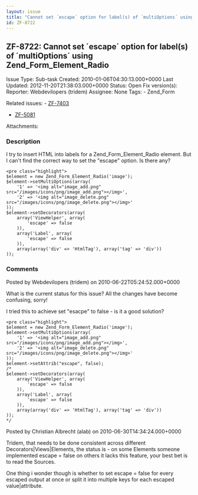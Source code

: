 ```yaml
---
layout: issue
title: "Cannot set ´escape´ option for label(s) of ´multiOptions´ using Zend_Form_Element_Radio"
id: ZF-8722
---
```


ZF-8722: Cannot set ´escape´ option for label(s) of ´multiOptions´ using Zend\_Form\_Element\_Radio
---------------------------------------------------------------------------------------------------

 Issue Type: Sub-task Created: 2010-01-06T04:30:13.000+0000 Last Updated: 2012-11-20T21:38:03.000+0000 Status: Open Fix version(s): 
 Reporter:  Webdevilopers (tridem)  Assignee:  None  Tags: - Zend\_Form
 
 Related issues: - [ZF-7403](/issues/browse/ZF-7403)
- [ZF-5081](/issues/browse/ZF-5081)
 
 Attachments: 
### Description

I try to insert HTML into labels for a Zend\_Form\_Element\_Radio element. But I can't find the correct way to set the "escape" option. Is there any?

 
    <pre class="highlight">
    $element = new Zend_Form_Element_Radio('image');
    $element->setMultiOptions(array(
        '1' => '<img alt="image_add.png" src="/images/icons/png/image_add.png"></img>',
        '2' => '<img alt="image_delete.png" src="/images/icons/png/image_delete.png"></img>'
    ));
    $element->setDecorators(array(
        array('ViewHelper', array(
            'escape' => false
        )),
        array('Label', array(
            'escape' => false
        )),
        array(array('div' => 'HtmlTag'), array('tag' => 'div'))
    ));


 

 

### Comments

Posted by Webdevilopers (tridem) on 2010-06-22T05:24:52.000+0000

What is the current status for this issue? All the changes have become confusing, sorry!

I tried this to achieve set "esacpe" to false - is it a good solution?

 
    <pre class="highlight">
    $element = new Zend_Form_Element_Radio('image');
    $element->setMultiOptions(array(
        '1' => '<img alt="image_add.png" src="/images/icons/png/image_add.png"></img>',
        '2' => '<img alt="image_delete.png" src="/images/icons/png/image_delete.png"></img>'
    ));
    $element->setAttrib("escape", false);
    /*
    $element->setDecorators(array(
        array('ViewHelper', array(
            'escape' => false
        )),
        array('Label', array(
            'escape' => false
        )),
        array(array('div' => 'HtmlTag'), array('tag' => 'div'))
    ));
    */


 

 

Posted by Christian Albrecht (alab) on 2010-06-30T14:34:24.000+0000

Tridem, that needs to be done consistent across different Decorators|Views|Elements, the status is - on some Elements someone implemented escape = false on others it lacks this feature, your best bet is to read the Sources.

One thing i wonder though is whether to set escape = false for every escaped output at once or split it into multiple keys for each escaped value|attribute.

 

 